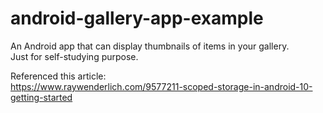 # android-gallery-app-example

An Android app that can display thumbnails of items in your gallery. <br>
Just for self-studying purpose.

Referenced this article:<br>
https://www.raywenderlich.com/9577211-scoped-storage-in-android-10-getting-started
